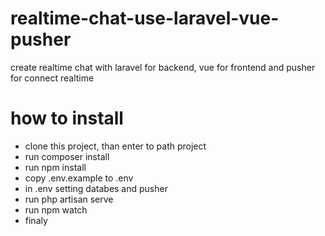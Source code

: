 # realtime-chat-use-laravel-vue-pusher
create realtime chat with laravel for backend, vue for frontend and pusher for connect realtime

# how to install
- clone this project, than enter to path project
- run composer install
- run npm install
- copy .env.example to .env
- in .env setting databes and pusher
- run php artisan serve
- run npm watch
- finaly
